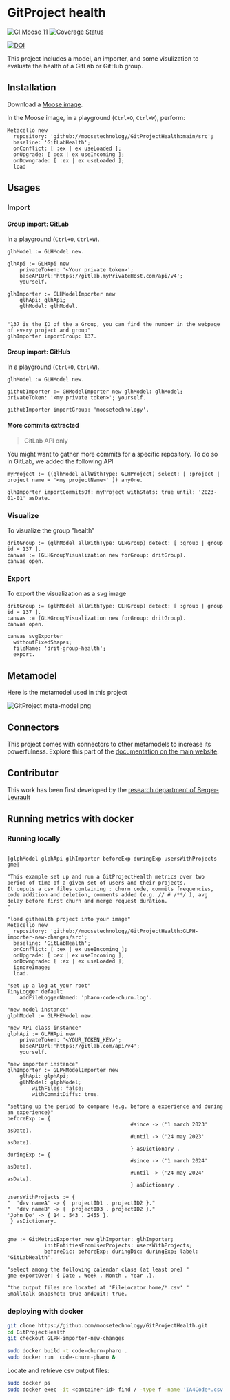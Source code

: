 # GitProject health

[![CI Moose 11](https://github.com/moosetechnology/GitProjectHealth/actions/workflows/ci-moose11.yml/badge.svg)](https://github.com/moosetechnology/GitProjectHealth/actions/workflows/ci-moose11.yml)
[![Coverage Status](https://coveralls.io/repos/github/moosetechnology/GitProjectHealth/badge.svg?branch=main)](https://coveralls.io/github/moosetechnology/GitProjectHealth?branch=main)

[![DOI](https://zenodo.org/badge/494355126.svg)](https://doi.org/10.5281/zenodo.13886504)

This project includes a model, an importer, and some visulization to evaluate the health of a GitLab or GitHub group.

## Installation

Download a [Moose image](https://modularmoose.org/beginners/install-moose/).

In the Moose image, in a playground (`Ctrl+O`, `Ctrl+W`), perform:

```st
Metacello new
  repository: 'github://moosetechnology/GitProjectHealth:main/src';
  baseline: 'GitLabHealth';
  onConflict: [ :ex | ex useLoaded ];
  onUpgrade: [ :ex | ex useIncoming ];
  onDowngrade: [ :ex | ex useLoaded ];
  load
```

## Usages

### Import

#### Group import: GitLab

In a playground (`Ctrl+O`, `Ctrl+W`).

```st
glhModel := GLHModel new.

glhApi := GLHApi new
    privateToken: '<Your private token>';
    baseAPIUrl:'https://gitlab.myPrivateHost.com/api/v4';
    yourself.

glhImporter := GLHModelImporter new
    glhApi: glhApi;
    glhModel: glhModel.


"137 is the ID of the a Group, you can find the number in the webpage of every project and group"
glhImporter importGroup: 137.
```

#### Group import: GitHub

In a playground (`Ctrl+O`, `Ctrl+W`).

```st
glhModel := GLHModel new.

githubImporter := GHModelImporter new glhModel: glhModel; privateToken: '<my private token>'; yourself.

githubImporter importGroup: 'moosetechnology'.
```

#### More commits extracted

> GitLab API only

You might want to gather more commits for a specific repository.
To do so in GitLab, we added the following API

```st
myProject := ((glhModel allWithType: GLHProject) select: [ :project | project name = '<my projectName>' ]) anyOne.

glhImporter importCommitsOf: myProject withStats: true until: '2023-01-01' asDate.
```

### Visualize

To visualize the group "health"

```st
dritGroup := (glhModel allWithType: GLHGroup) detect: [ :group | group id = 137 ].
canvas := (GLHGroupVisualization new forGroup: dritGroup).
canvas open.
```

### Export

To export the visualization as a svg image

```st
dritGroup := (glhModel allWithType: GLHGroup) detect: [ :group | group id = 137 ].
canvas := (GLHGroupVisualization new forGroup: dritGroup).
canvas open.

canvas svgExporter
  withoutFixedShapes;
  fileName: 'drit-group-health';
  export.
```

## Metamodel

Here is the metamodel used in this project

![GitProject meta-model png](https://raw.githubusercontent.com/moosetechnology/GitProjectHealth/v1/doc/gitproject.png)

## Connectors

This project comes with connectors to other metamodels to increase its powerfulness.
Explore this part of the [documentation on the main website](https://modularmoose.org/moose-wiki/Users/gitproject-health/getting-started-with-gitproject-health).

## Contributor

This work has been first developed by the [research department of Berger-Levrault](https://www.research-bl.com/)

## Running metrics with docker

### Running locally

```smalltalk

|glphModel glphApi glhImporter beforeExp duringExp usersWithProjects gme|

"This example set up and run a GitProjectHealth metrics over two period of time of a given set of users and their projects.
It ouputs a csv files containing : churn code, commits frequencies, code addition and deletion, comments added (e.g. // # /**/ ), avg delay before first churn and merge request duration.
"

"load githealth project into your image"
Metacello new
  repository: 'github://moosetechnology/GitProjectHealth:GLPH-importer-new-changes/src';
  baseline: 'GitLabHealth';
  onConflict: [ :ex | ex useIncoming ];
  onUpgrade: [ :ex | ex useIncoming ];
  onDowngrade: [ :ex | ex useLoaded ];
  ignoreImage;
  load.

"set up a log at your root"
TinyLogger default
    addFileLoggerNamed: 'pharo-code-churn.log'.

"new model instance"
glphModel := GLPHEModel new.

"new API class instance"
glphApi := GLPHApi new
    privateToken: '<YOUR_TOKEN_KEY>';
    baseAPIUrl:'https://gitlab.com/api/v4';
    yourself.

"new importer instance"
glhImporter := GLPHModelImporter new
    glhApi: glphApi;
    glhModel: glphModel;
        withFiles: false;
        withCommitDiffs: true.

"setting up the period to compare (e.g. before a experience and during an experience)"
beforeExp := {
                                        #since -> ('1 march 2023' asDate).
                                        #until -> ('24 may 2023' asDate).
                                        } asDictionary .
duringExp := {
                                        #since -> ('1 march 2024' asDate).
                                        #until -> ('24 may 2024' asDate).
                                        } asDictionary .

usersWithProjects := {
"  'dev nameA' -> {  projectID1 . projectID2 }."
"  'dev nameB' -> {  projectID3 . projectID2 }."
'John Do' -> { 14 . 543 . 2455 }.
 } asDictionary.


gme := GitMetricExporter new glhImporter: glhImporter;
            initEntitiesFromUserProjects: usersWithProjects;
            beforeDic: beforeExp; duringDic: duringExp; label: 'GitLabHealth'.

"select among the following calendar class (at least one) "
gme exportOver: { Date . Week . Month . Year .}.

"the output files are located at 'FileLocator home/*.csv' "
Smalltalk snapshot: true andQuit: true.
```

### deploying with docker

```bash
git clone https://github.com/moosetechnology/GitProjectHealth.git
cd GitProjectHealth
git checkout GLPH-importer-new-changes

sudo docker build -t code-churn-pharo .
sudo docker run  code-churn-pharo &
```

Locate and retrieve csv output files:

```bash
sudo docker ps
sudo docker exec -it <container-id> find / -type f -name 'IA4Code*.csv' 2>/dev/null
```
